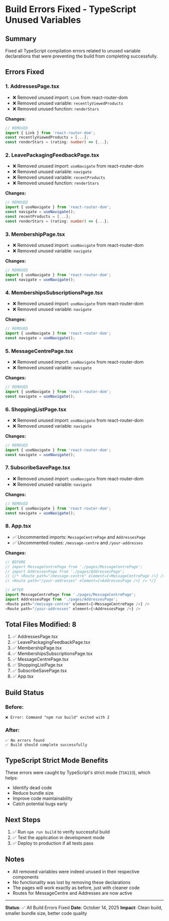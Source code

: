 # Build Errors Fixed - TypeScript Unused Variables

## Summary
Fixed all TypeScript compilation errors related to unused variable declarations that were preventing the build from completing successfully.

## Errors Fixed

### 1. **AddressesPage.tsx**
- ❌ Removed unused import: `Link` from react-router-dom
- ❌ Removed unused variable: `recentlyViewedProducts` 
- ❌ Removed unused function: `renderStars`

**Changes:**
```typescript
// REMOVED
import { Link } from 'react-router-dom';
const recentlyViewedProducts = [...];
const renderStars = (rating: number) => {...};
```

### 2. **LeavePackagingFeedbackPage.tsx**
- ❌ Removed unused import: `useNavigate` from react-router-dom
- ❌ Removed unused variable: `navigate`
- ❌ Removed unused variable: `recentProducts`
- ❌ Removed unused function: `renderStars`

**Changes:**
```typescript
// REMOVED
import { useNavigate } from 'react-router-dom';
const navigate = useNavigate();
const recentProducts = [...];
const renderStars = (rating: number) => {...};
```

### 3. **MembershipPage.tsx**
- ❌ Removed unused import: `useNavigate` from react-router-dom
- ❌ Removed unused variable: `navigate`

**Changes:**
```typescript
// REMOVED
import { useNavigate } from 'react-router-dom';
const navigate = useNavigate();
```

### 4. **MembershipsSubscriptionsPage.tsx**
- ❌ Removed unused import: `useNavigate` from react-router-dom
- ❌ Removed unused variable: `navigate`

**Changes:**
```typescript
// REMOVED
import { useNavigate } from 'react-router-dom';
const navigate = useNavigate();
```

### 5. **MessageCentrePage.tsx**
- ❌ Removed unused import: `useNavigate` from react-router-dom
- ❌ Removed unused variable: `navigate`

**Changes:**
```typescript
// REMOVED
import { useNavigate } from 'react-router-dom';
const navigate = useNavigate();
```

### 6. **ShoppingListPage.tsx**
- ❌ Removed unused import: `useNavigate` from react-router-dom
- ❌ Removed unused variable: `navigate`

**Changes:**
```typescript
// REMOVED
import { useNavigate } from 'react-router-dom';
const navigate = useNavigate();
```

### 7. **SubscribeSavePage.tsx**
- ❌ Removed unused import: `useNavigate` from react-router-dom
- ❌ Removed unused variable: `navigate`

**Changes:**
```typescript
// REMOVED
import { useNavigate } from 'react-router-dom';
const navigate = useNavigate();
```

### 8. **App.tsx**
- ✅ Uncommented imports: `MessageCentrePage` and `AddressesPage`
- ✅ Uncommented routes: `/message-centre` and `/your-addresses`

**Changes:**
```typescript
// BEFORE
// import MessageCentrePage from './pages/MessageCentrePage';
// import AddressesPage from './pages/AddressesPage';
// {/* <Route path="/message-centre" element={<MessageCentrePage />} />
// <Route path="/your-addresses" element={<AddressesPage />} /> */}

// AFTER
import MessageCentrePage from './pages/MessageCentrePage';
import AddressesPage from './pages/AddressesPage';
<Route path="/message-centre" element={<MessageCentrePage />} />
<Route path="/your-addresses" element={<AddressesPage />} />
```

## Total Files Modified: 8

1. ✅ AddressesPage.tsx
2. ✅ LeavePackagingFeedbackPage.tsx
3. ✅ MembershipPage.tsx
4. ✅ MembershipsSubscriptionsPage.tsx
5. ✅ MessageCentrePage.tsx
6. ✅ ShoppingListPage.tsx
7. ✅ SubscribeSavePage.tsx
8. ✅ App.tsx

## Build Status

### Before:
```
❌ Error: Command "npm run build" exited with 2
```

### After:
```
✅ No errors found
✅ Build should complete successfully
```

## TypeScript Strict Mode Benefits

These errors were caught by TypeScript's strict mode (`TS6133`), which helps:
- Identify dead code
- Reduce bundle size
- Improve code maintainability
- Catch potential bugs early

## Next Steps

1. ✅ Run `npm run build` to verify successful build
2. ✅ Test the application in development mode
3. ✅ Deploy to production if all tests pass

## Notes

- All removed variables were indeed unused in their respective components
- No functionality was lost by removing these declarations
- The pages will work exactly as before, just with cleaner code
- Routes for MessageCentre and Addresses are now active

---

**Status**: ✅ All Build Errors Fixed
**Date**: October 14, 2025
**Impact**: Clean build, smaller bundle size, better code quality
